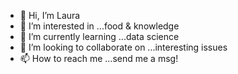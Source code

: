- 👋 Hi, I’m Laura
- 👀 I’m interested in ...food & knowledge
- 🌱 I’m currently learning ...data science 
- 💞️ I’m looking to collaborate on ...interesting issues
- 📫 How to reach me ...send me a msg!

<!---
L4VM4T/L4VM4T is a ✨ special ✨ repository because its `README.md` (this file) appears on your GitHub profile.
You can click the Preview link to take a look at your changes.
--->
